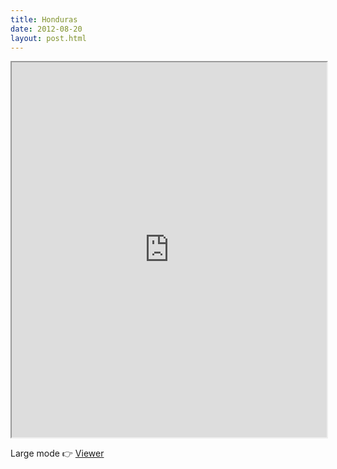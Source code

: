 ```yaml
---
title: Honduras
date: 2012-08-20
layout: post.html
---
```


<div class="mapParent">
    <iframe id="honduras"
        width="100%"
        height="600px"
        src="http://devseed.com/project-connect-visualizations/countries/honduras_map/">
    </iframe>
</div>

Large mode 👉 [Viewer](../../countries/honduras_map/)
